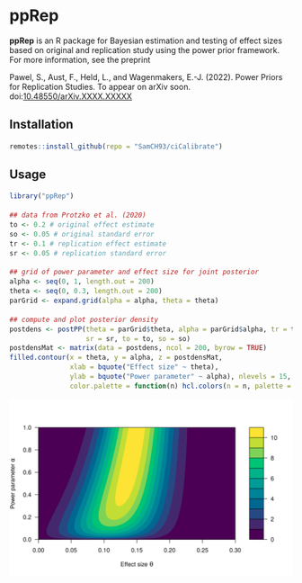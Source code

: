 # ppRep

**ppRep** is an R package for Bayesian estimation and testing of effect sizes
based on original and replication study using the power prior framework. For more
information, see the preprint

Pawel, S., Aust, F., Held, L., and Wagenmakers, E.-J. (2022). Power Priors for
  Replication Studies. To appear on arXiv soon.
  doi:[10.48550/arXiv.XXXX.XXXXX](https://doi.org/10.48550/arXiv.XXXX.XXXXX)

## Installation

```r
remotes::install_github(repo = "SamCH93/ciCalibrate")
```

## Usage

``` r
library("ppRep")

## data from Protzko et al. (2020)
to <- 0.2 # original effect estimate
so <- 0.05 # original standard error
tr <- 0.1 # replication effect estimate
sr <- 0.05 # replication standard error

## grid of power parameter and effect size for joint posterior
alpha <- seq(0, 1, length.out = 200)
theta <- seq(0, 0.3, length.out = 200)
parGrid <- expand.grid(alpha = alpha, theta = theta)

## compute and plot posterior density
postdens <- postPP(theta = parGrid$theta, alpha = parGrid$alpha, tr = tr,
                   sr = sr, to = to, so = so)
postdensMat <- matrix(data = postdens, ncol = 200, byrow = TRUE)
filled.contour(x = theta, y = alpha, z = postdensMat,
               xlab = bquote("Effect size" ~ theta),
               ylab = bquote("Power parameter" ~ alpha), nlevels = 15,
               color.palette = function(n) hcl.colors(n = n, palette = "viridis"))
```
![Plot of joint posterior distribution of power parameter and effect size.](posterior.png)
